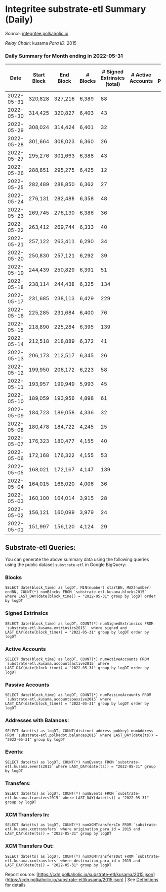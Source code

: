 # Integritee substrate-etl Summary (Daily)

_Source_: [integritee.polkaholic.io](https://integritee.polkaholic.io)

*Relay Chain*: kusama
*Para ID*: 2015



### Daily Summary for Month ending in 2022-05-31


| Date | Start Block | End Block | # Blocks | # Signed Extrinsics (total) | # Active Accounts | # Passive | # New | # Addresses with Balances | # Events | # Transfers | # XCM Transfers In | # XCM Transfers Out | Issues | 
| ---- | ----------- | --------- | -------- | --------------------------- | ----------------- | --------- | ----- | ------------------------- | -------- | ----------- | ------------------ | ------------------- | ------ |
| 2022-05-31 | 320,828 | 327,216 | 6,389 | 88 |  |  |  | 11,373 | 13,231 | 77 ($99,465.13) |   |   |  |
| 2022-05-30 | 314,425 | 320,827 | 6,403 | 43 |  |  |  | 11,370 | 13,036 | 24 ($7,492.45) | 1 ($0.07) | 1 ($0.70) |  |
| 2022-05-29 | 308,024 | 314,424 | 6,401 | 32 |  |  |  | 11,368 | 12,969 | 19 ($5,322.12) |   |   |  |
| 2022-05-28 | 301,664 | 308,023 | 6,360 | 26 |  |  |  | 11,365 | 12,857 | 14 ($1,769.53) |   |   |  |
| 2022-05-27 | 295,276 | 301,663 | 6,388 | 43 |  |  |  | 11,364 | 13,000 | 26 ($2,009.23) |   |   |  |
| 2022-05-26 | 288,851 | 295,275 | 6,425 | 12 |  |  |  | 11,361 | 12,914 | 6 ($282.71) |   |   |  |
| 2022-05-25 | 282,489 | 288,850 | 6,362 | 27 |  |  |  | 11,360 | 12,870 | 7 ($294.88) |   |   |  |
| 2022-05-24 | 276,131 | 282,488 | 6,358 | 48 |  |  |  | 11,359 | 12,977 | 9 ($467.61) | 1 ($0.77) | 2 ($1.54) |  |
| 2022-05-23 | 269,745 | 276,130 | 6,386 | 36 |  |  |  | 11,356 | 12,971 | 18 ($19,052.91) |   |   |  |
| 2022-05-22 | 263,412 | 269,744 | 6,333 | 40 |  |  |  | 11,352 | 12,870 | 25 ($2,499.10) |   |   |  |
| 2022-05-21 | 257,122 | 263,411 | 6,290 | 34 |  |  |  | 11,351 | 12,763 | 14 ($1,836.64) |   |   |  |
| 2022-05-20 | 250,830 | 257,121 | 6,292 | 39 |  |  |  | 11,350 | 12,810 | 19 ($2,843.41) |   |   |  |
| 2022-05-19 | 244,439 | 250,829 | 6,391 | 51 |  |  |  | 11,342 | 13,084 | 39 ($23,262.56) |   |   |  |
| 2022-05-18 | 238,114 | 244,438 | 6,325 | 134 |  |  |  | 11,338 | 13,343 | 118 ($42,184.44) |   |   |  |
| 2022-05-17 | 231,685 | 238,113 | 6,429 | 229 |  |  |  | 11,327 | 14,007 | 213 ($17,233.54) |   |   |  |
| 2022-05-16 | 225,285 | 231,684 | 6,400 | 76 |  |  |  | 11,326 | 13,183 | 54 ($13,527.84) |   |   |  |
| 2022-05-15 | 218,890 | 225,284 | 6,395 | 139 |  |  |  | 11,321 | 13,556 | 124 ($20,460.15) |   |   |  |
| 2022-05-14 | 212,518 | 218,889 | 6,372 | 41 |  |  |  | 11,300 | 12,962 | 27 ($5,331.81) |   |   |  |
| 2022-05-13 | 206,173 | 212,517 | 6,345 | 26 |  |  |  | 11,296 | 12,825 | 16 ($1,997.33) |   |   |  |
| 2022-05-12 | 199,950 | 206,172 | 6,223 | 58 |  |  |  | 11,295 | 12,759 | 38 ($2,425.30) |   |   |  |
| 2022-05-11 | 193,957 | 199,949 | 5,993 | 45 |  |  |  | 11,291 | 12,223 | 31 ($6,689.18) |   |   |  |
| 2022-05-10 | 189,059 | 193,956 | 4,898 | 61 |  |  |  | 11,286 | 10,105 | 34 ($13,711.38) |   |   |  |
| 2022-05-09 | 184,723 | 189,058 | 4,336 | 32 |  |  |  | 11,280 | 8,838 | 20 ($4,356.50) |   |   |  |
| 2022-05-08 | 180,478 | 184,722 | 4,245 | 25 |  |  |  | 11,277 | 8,617 | 13 ($1,028.54) |   |   |  |
| 2022-05-07 | 176,323 | 180,477 | 4,155 | 40 |  |  |  | 11,276 | 8,506 | 21 ($2,783.35) |   |   |  |
| 2022-05-06 | 172,168 | 176,322 | 4,155 | 53 |  |  |  | 11,275 | 8,606 | 34 ($30,635.37) |   |   |  |
| 2022-05-05 | 168,021 | 172,167 | 4,147 | 139 |  |  |  | 11,262 | 9,029 | 88 ($46,242.67) |   |   |  |
| 2022-05-04 | 164,015 | 168,020 | 4,006 | 36 |  |  |  | 11,245 | 8,204 | 20 ($3,863.65) |   |   |  |
| 2022-05-03 | 160,100 | 164,014 | 3,915 | 28 |  |  |  | 11,240 | 7,978 | 16 ($1,754.10) |   |   |  |
| 2022-05-02 | 156,121 | 160,099 | 3,979 | 24 |  |  |  | 11,237 | 8,076 | 9 ($3,699.70) |   |   |  |
| 2022-05-01 | 151,997 | 156,120 | 4,124 | 29 |  |  |  | 11,236 | 8,399 | 17 ($551.03) |   |   |  |

## Substrate-etl Queries:
You can generate the above summary data using the following queries using the public dataset `substrate-etl` in Google BigQuery:


### Blocks
```
SELECT date(block_time) as logDT, MIN(number) startBN, MAX(number) endBN, COUNT(*) numBlocks FROM `substrate-etl.kusama.blocks2015`  where LAST_DAY(date(block_time)) = "2022-05-31" group by logDT order by logDT
```


### Signed Extrinsics
```
SELECT date(block_time) as logDT, COUNT(*) numSignedExtrinsics FROM `substrate-etl.kusama.extrinsics2015`  where signed and LAST_DAY(date(block_time)) = "2022-05-31" group by logDT order by logDT
```


### Active Accounts
```
SELECT date(block_time) as logDT, COUNT(*) numActiveAccounts FROM `substrate-etl.kusama.accountsactive2015` where LAST_DAY(date(block_time)) = "2022-05-31" group by logDT order by logDT
```


### Passive Accounts
```
SELECT date(block_time) as logDT, COUNT(*) numPassiveAccounts FROM `substrate-etl.kusama.accountspassive2015` where LAST_DAY(date(block_time)) = "2022-05-31" group by logDT order by logDT
```


### Addresses with Balances:
```
SELECT date(ts) as logDT, COUNT(distinct address_pubkey) numAddress FROM `substrate-etl.polkadot.balances2015` where LAST_DAY(date(ts)) = "2022-05-31" group by logDT
```


### Events:
```
SELECT date(ts) as logDT, COUNT(*) numEvents FROM `substrate-etl.kusama.events2015` where LAST_DAY(date(ts)) = "2022-05-31" group by logDT
```


### Transfers:
```
SELECT date(ts) as logDT, COUNT(*) numEvents FROM `substrate-etl.kusama.transfers2015` where LAST_DAY(date(ts)) = "2022-05-31" group by logDT
```


### XCM Transfers In:
```
SELECT date(ts) as logDT, COUNT(*) numXCMTransfersIn FROM `substrate-etl.kusama.xcmtransfers` where origination_para_id = 2015 and LAST_DAY(date(ts)) = "2022-05-31" group by logDT
```


### XCM Transfers Out:
```
SELECT date(ts) as logDT, COUNT(*) numXCMTransfersOut FROM `substrate-etl.kusama.xcmtransfers` where destination_para_id = 2015 and LAST_DAY(date(ts)) = "2022-05-31" group by logDT
```



Report source: [https://cdn.polkaholic.io/substrate-etl/kusama/2015.json](https://cdn.polkaholic.io/substrate-etl/kusama/2015.json) | See [Definitions](/DEFINITIONS.md) for details
